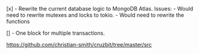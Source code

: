 [x] - Rewrite the current database logic to MongoDB Atlas.
    Issues:
        - Would need to rewrite mutexes and locks to tokio.
        - Would need to rewrite the functions

[]  - One block for multiple transactions.

https://github.com/christian-smith/cruzbit/tree/master/src